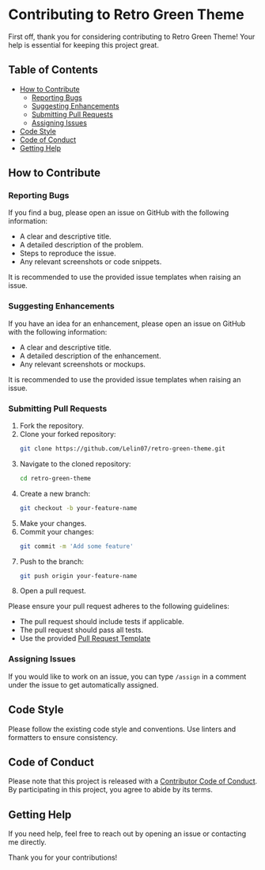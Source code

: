# Contributing to Retro Green Theme

First off, thank you for considering contributing to Retro Green Theme! Your help is essential for keeping this project great.

## Table of Contents

- [How to Contribute](#how-to-contribute)
  - [Reporting Bugs](#reporting-bugs)
  - [Suggesting Enhancements](#suggesting-enhancements)
  - [Submitting Pull Requests](#submitting-pull-requests)
  - [Assigning Issues](#assigning-issues)
- [Code Style](#code-style)
- [Code of Conduct](#code-of-conduct)
- [Getting Help](#getting-help)


## How to Contribute

### Reporting Bugs

If you find a bug, please open an issue on GitHub with the following information:
- A clear and descriptive title.
- A detailed description of the problem.
- Steps to reproduce the issue.
- Any relevant screenshots or code snippets.

It is recommended to use the provided issue templates when raising an issue.

### Suggesting Enhancements

If you have an idea for an enhancement, please open an issue on GitHub with the following information:
- A clear and descriptive title.
- A detailed description of the enhancement.
- Any relevant screenshots or mockups.

It is recommended to use the provided issue templates when raising an issue.

### Submitting Pull Requests

1. Fork the repository.
2. Clone your forked repository:
   ```sh
   git clone https://github.com/Lelin07/retro-green-theme.git
3. Navigate to the cloned repository:
   ```sh
   cd retro-green-theme
4. Create a new branch:
   ```sh
   git checkout -b your-feature-name

5. Make your changes.
6. Commit your changes:
    ```sh
    git commit -m 'Add some feature'
7. Push to the branch:
    ```sh
    git push origin your-feature-name
8. Open a pull request.

Please ensure your pull request adheres to the following guidelines:

- The pull request should include tests if applicable.
- The pull request should pass all tests.
- Use the provided [Pull Request Template](./.github/pull_request_template.md)

### Assigning Issues

If you would like to work on an issue, you can type `/assign` in a comment under the issue to get automatically assigned.

## Code Style

Please follow the existing code style and conventions. Use linters and formatters to ensure consistency.

## Code of Conduct

Please note that this project is released with a [Contributor Code of Conduct](CODE_OF_CONDUCT.md). By participating in this project, you agree to abide by its terms.

## Getting Help

If you need help, feel free to reach out by opening an issue or contacting me directly.

Thank you for your contributions!